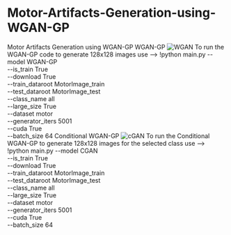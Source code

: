 # Motor-Artifacts-Generation-using-WGAN-GP
Motor Artifacts Generation using WGAN-GP
WGAN-GP
![WGAN](https://github.com/yousofsaleh25/Motor-Artifacts-Generation-using-WGAN-GP/assets/43546116/a7aaa762-d7f1-4a54-8a8b-5d7f322735bf)
To run the WGAN-GP code to generate 128x128 images use --> 
!python main.py --model WGAN-GP \
                --is_train True \
                --download True \
                --train_dataroot MotorImage_train \
                --test_dataroot MotorImage_test \
                --class_name all \
                --large_size True \
                --dataset motor \
                --generator_iters 5001 \
                --cuda True \
                --batch_size 64 
Conditional WGAN-GP
![cGAN](https://github.com/yousofsaleh25/Motor-Artifacts-Generation-using-WGAN-GP/assets/43546116/206b9e34-caa1-4a6f-857d-fe05ec2465bc)
To run the Conditional WGAN-GP to generate 128x128 images for the selected class use -->
!python main.py --model CGAN \
                --is_train True \
                --download True \
                --train_dataroot MotorImage_train \
                --test_dataroot MotorImage_test \
                --class_name all \
                --large_size True \
                --dataset motor \
                --generator_iters 5001 \
                --cuda True \
                --batch_size 64 
